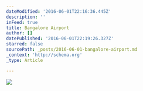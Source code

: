 ```yaml
---
dateModified: '2016-06-01T22:16:36.445Z'
description: ''
inFeed: true
title: Bangalore Airport
author: []
datePublished: '2016-06-01T22:19:26.327Z'
starred: false
sourcePath: _posts/2016-06-01-bangalore-airport.md
_context: 'http://schema.org'
_type: Article

---
```

![](https://the-grid-user-content.s3-us-west-2.amazonaws.com/4e70f6b0-4899-4a2a-bba0-634c3b3f6afc.jpg)